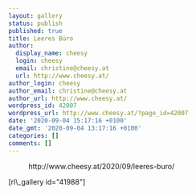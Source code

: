 ```yaml
---
layout: gallery
status: publish
published: true
title: Leeres Büro
author:
  display_name: cheesy
  login: cheesy
  email: christine@cheesy.at
  url: http://www.cheesy.at/
author_login: cheesy
author_email: christine@cheesy.at
author_url: http://www.cheesy.at/
wordpress_id: 42007
wordpress_url: http://www.cheesy.at/?page_id=42007
date: '2020-09-04 15:17:16 +0100'
date_gmt: '2020-09-04 13:17:16 +0100'
categories: []
comments: []
---
```

<!-- wp:core-embed/wordpress {"url":"http://www.cheesy.at/2020/09/leeres-buro/","type":"rich","providerNameSlug":"cheesy-at","className":""} -->
<figure class="wp-block-embed-wordpress wp-block-embed is-type-rich is-provider-cheesy-at">
<div class="wp-block-embed__wrapper">
http://www.cheesy.at/2020/09/leeres-buro/
</div>
</figure>
<!-- /wp:core-embed/wordpress -->
<!-- wp:paragraph -->
[rl\_gallery id="41988"]
<!-- /wp:paragraph -->
